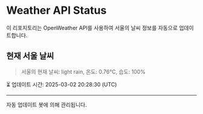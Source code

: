 
# Weather API Status

이 리포지토리는 OpenWeather API를 사용하여 서울의 날씨 정보를 자동으로 업데이트합니다.

## 현재 서울 날씨
> 서울의 현재 날씨: light rain, 온도: 0.76°C, 습도: 100%

⏳ 업데이트 시간: 2025-03-02 20:28:30 (UTC)

---
자동 업데이트 봇에 의해 관리됩니다.
